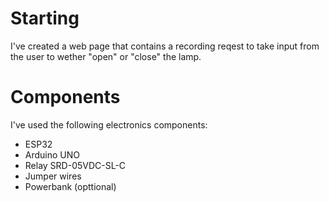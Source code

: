 # Starting 
I've created a web page that contains a recording reqest to take input from the user to wether "open" or "close" the lamp. 

# Components 
I've used the following electronics components:
- ESP32
- Arduino UNO
- Relay SRD-05VDC-SL-C
- Jumper wires
- Powerbank (opttional) 
